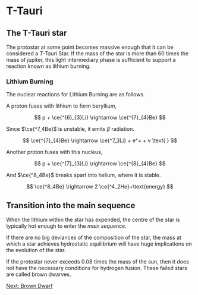 # T-Tauri

## The T-Tauri star

The protostar at some point becomes massive enough that it can be considered a _T-Tauri_ Star. If the mass of the star is more than 60 times the mass of jupiter, this light intermediary phase is sufficient to support a reaction known as lithium burning.

### Lithium Burning

The nuclear reactions for Lithium Burning are as follows. 

A proton fuses with lithium to form beryllium,

$$
p + \ce{^{6}_{3}Li} \rightarrow \ce{^{7}_{4}Be}
$$

Since $\ce{^7_4Be}$ is unstable, it emits $\beta$ radiation.

$$
\ce{^{7}_{4}Be} \rightarrow \ce{^7_3Li} + e^+ + v \text{ }
$$

Another proton fuses with this nucleus,

$$
p + \ce{^{7}_{3}Li} \rightarrow \ce{^{8}_{4}Be} 
$$

And $\ce{^8_4Be}$ breaks apart into helium, where it is stable.

$$
\ce{^8_4Be} \rightarrow 2 \ce{^4_2He}+\text{energy}
$$


## Transition into the main sequence

When the lithium within the star has expended, the centre of the star is typically hot enough to enter the _main sequence_.

If there are no big deviances of the composition of the star, the mass at which a star achieves hydrostatic equilibrium will have huge implications on the evolution of the star. 

If the protostar never exceeds 0.08 times the mass of the sun, then it does not have the necessary conditions for hydrogen fusion. These failed stars are called brown dwarves.

[Next: Brown Dwarf](../dwarves/brown_dwarf.md)
